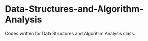 # Data-Structures-and-Algorithm-Analysis

Codes written for Data Structures and Algorithm Analysis class.
